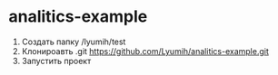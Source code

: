 # analitics-example

1. Создать папку /lyumih/test
2. Клонироавть .git https://github.com/Lyumih/analitics-example.git
3. Запустить проект
